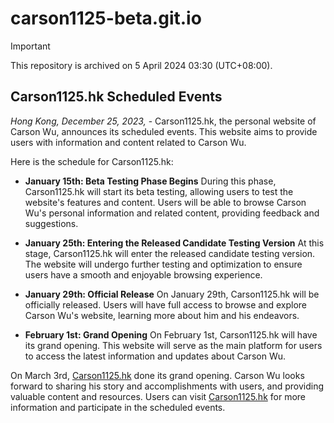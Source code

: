 # carson1125-beta.git.io

> [!IMPORTANT]
> This repository is archived on 5 April 2024 03:30 (UTC+08:00).

## Carson1125.hk Scheduled Events

*Hong Kong, December 25, 2023,* - Carson1125.hk, the personal website of Carson Wu, announces its scheduled events. This website aims to provide users with information and content related to Carson Wu.

Here is the schedule for Carson1125.hk:

- **January 15th: Beta Testing Phase Begins**
  During this phase, Carson1125.hk will start its beta testing, allowing users to test the website's features and content. Users will be able to browse Carson Wu's personal information and related content, providing feedback and suggestions.

- **January 25th: Entering the Released Candidate Testing Version**
  At this stage, Carson1125.hk will enter the released candidate testing version. The website will undergo further testing and optimization to ensure users have a smooth and enjoyable browsing experience.

- **January 29th: Official Release**
  On January 29th, Carson1125.hk will be officially released. Users will have full access to browse and explore Carson Wu's website, learning more about him and his endeavors.

- **February 1st: Grand Opening**
  On February 1st, Carson1125.hk will have its grand opening. This website will serve as the main platform for users to access the latest information and updates about Carson Wu.

On March 3rd, [Carson1125.hk](https://carson1125.vercel.app)  done its grand opening.
Carson Wu looks forward to sharing his story and accomplishments with users, and providing valuable content and resources. Users can visit [Carson1125.hk](http://carson1125.hk) for more information and participate in the scheduled events.
